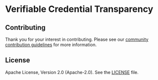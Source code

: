 # Verifiable Credential Transparency

## Contributing

Thank you for your interest in contributing. Please see our [community contribution guidelines](https://github.com/trustbloc/community/blob/master/CONTRIBUTING.md) for more information.

## License

Apache License, Version 2.0 (Apache-2.0). See the [LICENSE](LICENSE) file.
